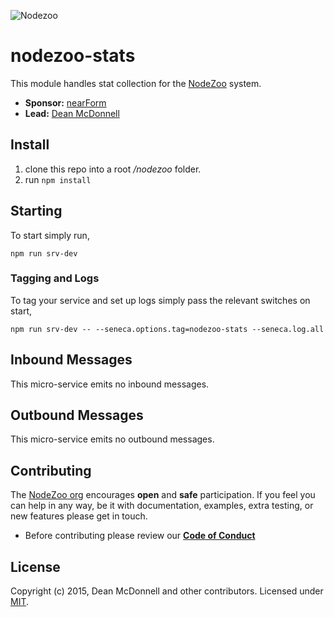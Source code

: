![Nodezoo][Logo]

# nodezoo-stats
This module handles stat collection for the [NodeZoo][] system.

- __Sponsor:__ [nearForm][]
- __Lead:__ [Dean McDonnell][Lead]

## Install
1. clone this repo into a root _/nodezoo_ folder.
2. run `npm install`

## Starting
To start simply run,

```
npm run srv-dev
```

### Tagging and Logs
To tag your service and set up logs simply pass the relevant switches on start,

```
npm run srv-dev -- --seneca.options.tag=nodezoo-stats --seneca.log.all
```

## Inbound Messages
This micro-service emits no inbound messages.

## Outbound Messages
This micro-service emits no outbound messages.

## Contributing
The [NodeZoo org][] encourages __open__ and __safe__ participation. If you feel you can help in any way, be it with documentation, examples, extra testing, or new features please get in touch.

- Before contributing please review our __[Code of Conduct][CoC]__

## License
Copyright (c) 2015, Dean McDonnell and other contributors.
Licensed under [MIT][].


[MIT]: ./LICENSE
[CoC]: ./CoC.md
[Lead]: https://github.com/mcdonnelldean
[nearForm]: http://www.nearform.com/
[NodeZoo]: http://www.nodezoo.com/
[NodeZoo org]: https://github.com/nodezoo
[Logo]: https://raw.githubusercontent.com/rjrodger/nodezoo-web/to-redux/client/assets/img/logo-nodezoo.png
